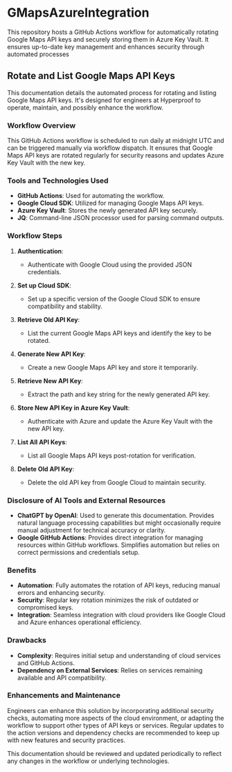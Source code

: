 # GMapsAzureIntegration
This repository hosts a GitHub Actions workflow for automatically rotating Google Maps API keys and securely storing them in Azure Key Vault. It ensures up-to-date key management and enhances security through automated processes

## Rotate and List Google Maps API Keys

This documentation details the automated process for rotating and listing Google Maps API keys. It's designed for engineers at Hyperproof to operate, maintain, and possibly enhance the workflow.

### Workflow Overview

This GitHub Actions workflow is scheduled to run daily at midnight UTC and can be triggered manually via workflow dispatch. It ensures that Google Maps API keys are rotated regularly for security reasons and updates Azure Key Vault with the new key.

### Tools and Technologies Used

- **GitHub Actions**: Used for automating the workflow.
- **Google Cloud SDK**: Utilized for managing Google Maps API keys.
- **Azure Key Vault**: Stores the newly generated API key securely.
- **JQ**: Command-line JSON processor used for parsing command outputs.

### Workflow Steps

1. **Authentication**:
    - Authenticate with Google Cloud using the provided JSON credentials.

2. **Set up Cloud SDK**:
    - Set up a specific version of the Google Cloud SDK to ensure compatibility and stability.

3. **Retrieve Old API Key**:
    - List the current Google Maps API keys and identify the key to be rotated.

4. **Generate New API Key**:
    - Create a new Google Maps API key and store it temporarily.

5. **Retrieve New API Key**:
    - Extract the path and key string for the newly generated API key.

6. **Store New API Key in Azure Key Vault**:
    - Authenticate with Azure and update the Azure Key Vault with the new API key.

7. **List All API Keys**:
    - List all Google Maps API keys post-rotation for verification.

8. **Delete Old API Key**:
    - Delete the old API key from Google Cloud to maintain security.

### Disclosure of AI Tools and External Resources

- **ChatGPT by OpenAI**: Used to generate this documentation. Provides natural language processing capabilities but might occasionally require manual adjustment for technical accuracy or clarity.
- **Google GitHub Actions**: Provides direct integration for managing resources within GitHub workflows. Simplifies automation but relies on correct permissions and credentials setup.

### Benefits

- **Automation**: Fully automates the rotation of API keys, reducing manual errors and enhancing security.
- **Security**: Regular key rotation minimizes the risk of outdated or compromised keys.
- **Integration**: Seamless integration with cloud providers like Google Cloud and Azure enhances operational efficiency.

### Drawbacks

- **Complexity**: Requires initial setup and understanding of cloud services and GitHub Actions.
- **Dependency on External Services**: Relies on services remaining available and API compatibility.

### Enhancements and Maintenance

Engineers can enhance this solution by incorporating additional security checks, automating more aspects of the cloud environment, or adapting the workflow to support other types of API keys or services. Regular updates to the action versions and dependency checks are recommended to keep up with new features and security practices.

This documentation should be reviewed and updated periodically to reflect any changes in the workflow or underlying technologies.